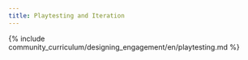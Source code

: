 ```yaml
---
title: Playtesting and Iteration
---
```


{% include community_curriculum/designing_engagement/en/playtesting.md %}
